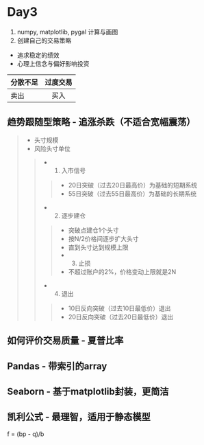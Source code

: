 # Day3

1. numpy, matplotlib, pygal 计算与画图
2. 创建自己的交易策略
- 追求稳定的绩效
- 心理上信念与偏好影响投资



| 分散不足      | 过度交易     |
| ---------- | :-----------:  |
| 卖出     | 买入     |

## 趋势跟随型策略 - 追涨杀跌（不适合宽幅震荡）

 > - 头寸规模
 > - 风险头寸单位
  >> - 1. 入市信号
  >>> - 20日突破（过去20日最高价）为基础的短期系统
  >>> - 55日突破（过去55日最高价）为基础的长期系统
  >> - 2. 逐步建仓
   >>> - 突破点建仓1个头寸
   >>> - 按N/2价格间逐步扩大头寸
   >>> - 直到头寸达到规模上限
   >>> - 3. 止损
   >>> - 不超过账户的2%，价格变动上限就是2N
  >> - 4. 退出
   >>> - 10日反向突破（过去10日最低价）退出
   >>> - 20日反向突破（过去20日最低价）退出

## 如何评价交易质量 - 夏普比率


## Pandas - 带索引的array
## Seaborn - 基于matplotlib封装，更简洁

## 凯利公式 - 最理智，适用于静态模型

f = (bp - q)/b


